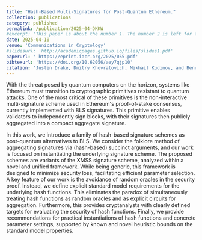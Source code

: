 ```yaml
---
title: "Hash-Based Multi-Signatures for Post-Quantum Ethereum."
collection: publications
category: published
permalink: /publication/2025-04-DKKW
#excerpt: 'This paper is about the number 1. The number 2 is left for future work.'
date: 2025-04-10
venue: 'Communications in Cryptology'
#slidesurl: 'http://academicpages.github.io/files/slides1.pdf'
paperurl: ' https://eprint.iacr.org/2025/055.pdf'
bibtexurl: 'https://doi.org/10.62056/aey7qjp10'
citation: 'Justin Drake, Dmitry Khovratovich, Mikhail Kudinov, and Benedikt Wagner, Hash-Based Multi-Signatures for Post-Quantum Ethereum. IACR Communications in Cryptology, vol. 2, no. 1, Apr 08, 2025, doi: 10.62056/aey7qjp10.'
---
```

With the threat posed by quantum computers on the horizon, systems like Ethereum must transition to cryptographic primitives resistant to quantum attacks. One of the most critical of these primitives is the non-interactive multi-signature scheme used in Ethereum's proof-of-stake consensus, currently implemented with BLS signatures. This primitive enables validators to independently sign blocks, with their signatures then publicly aggregated into a compact aggregate signature.

In this work, we introduce a family of hash-based signature schemes as post-quantum alternatives to BLS. We consider the folklore method of aggregating signatures via (hash-based) succinct arguments, and our work is focused on instantiating the underlying signature scheme. The proposed schemes are variants of the XMSS signature scheme, analyzed within a novel and unified framework. While being generic, this framework is designed to minimize security loss, facilitating efficient parameter selection. A key feature of our work is the avoidance of random oracles in the security proof. Instead, we define explicit standard model requirements for the underlying hash functions. This eliminates the paradox of simultaneously treating hash functions as random oracles and as explicit circuits for aggregation. Furthermore, this provides cryptanalysts with clearly defined targets for evaluating the security of hash functions. Finally, we provide recommendations for practical instantiations of hash functions and concrete parameter settings, supported by known and novel heuristic bounds on the standard model properties.